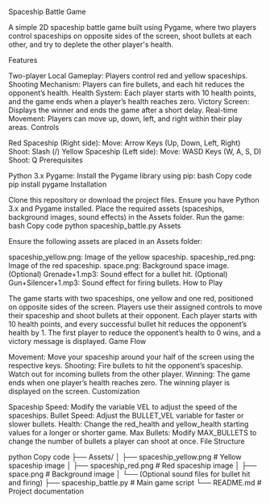 Spaceship Battle Game

A simple 2D spaceship battle game built using Pygame, where two players control spaceships on opposite sides of the screen, shoot bullets at each other, and try to deplete the other player's health.

Features

Two-player Local Gameplay: Players control red and yellow spaceships.
Shooting Mechanism: Players can fire bullets, and each hit reduces the opponent’s health.
Health System: Each player starts with 10 health points, and the game ends when a player’s health reaches zero.
Victory Screen: Displays the winner and ends the game after a short delay.
Real-time Movement: Players can move up, down, left, and right within their play areas.
Controls

Red Spaceship (Right side):
Move: Arrow Keys (Up, Down, Left, Right)
Shoot: Slash (/)
Yellow Spaceship (Left side):
Move: WASD Keys (W, A, S, D)
Shoot: Q
Prerequisites

Python 3.x
Pygame: Install the Pygame library using pip:
bash
Copy code
pip install pygame
Installation

Clone this repository or download the project files.
Ensure you have Python 3.x and Pygame installed.
Place the required assets (spaceships, background images, sound effects) in the Assets folder.
Run the game:
bash
Copy code
python spaceship_battle.py
Assets

Ensure the following assets are placed in an Assets folder:

spaceship_yellow.png: Image of the yellow spaceship.
spaceship_red.png: Image of the red spaceship.
space.png: Background space image.
(Optional) Grenade+1.mp3: Sound effect for a bullet hit.
(Optional) Gun+Silencer+1.mp3: Sound effect for firing bullets.
How to Play

The game starts with two spaceships, one yellow and one red, positioned on opposite sides of the screen.
Players use their assigned controls to move their spaceship and shoot bullets at their opponent.
Each player starts with 10 health points, and every successful bullet hit reduces the opponent’s health by 1.
The first player to reduce the opponent’s health to 0 wins, and a victory message is displayed.
Game Flow

Movement: Move your spaceship around your half of the screen using the respective keys.
Shooting: Fire bullets to hit the opponent’s spaceship. Watch out for incoming bullets from the other player.
Winning: The game ends when one player’s health reaches zero. The winning player is displayed on the screen.
Customization

Spaceship Speed: Modify the variable VEL to adjust the speed of the spaceships.
Bullet Speed: Adjust the BULLET_VEL variable for faster or slower bullets.
Health: Change the red_health and yellow_health starting values for a longer or shorter game.
Max Bullets: Modify MAX_BULLETS to change the number of bullets a player can shoot at once.
File Structure

python
Copy code
├── Assets/
│   ├── spaceship_yellow.png   # Yellow spaceship image
│   ├── spaceship_red.png      # Red spaceship image
│   ├── space.png              # Background image
│   └── (Optional sound files for bullet hit and firing)
├── spaceship_battle.py        # Main game script
└── README.md                  # Project documentation
